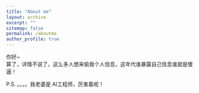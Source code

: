 ```yaml
---
title: "About me"
layout: archive
excerpt: ""
sitemap: false
permalink: /aboutme
author_profile: true
---
```

你好~<br>
算了，详情不说了，这么多人想来偷我个人信息，这年代谁暴露自己信息谁就是傻逼！

P.S. 。。。。我老婆是 AI工程师，厉害着呢！

